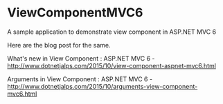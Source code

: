 # ViewComponentMVC6
A sample application to demonstrate view component in ASP.NET MVC 6

Here are the blog post for the same.
 

What's new in View Component : ASP.NET MVC 6 - http://www.dotnetjalps.com/2015/10/view-component-aspnet-mvc6.html

Arguments in View Component : ASP.NET MVC 6 - http://www.dotnetjalps.com/2015/10/arguments-view-component-mvc6.html
